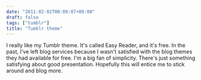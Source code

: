 ```yaml
---
date: "2011-02-02T00:00:07+00:00"
draft: false
tags: ["tumblr"]
title: "Tumblr theme"
---
```



I really like my Tumblr theme. It's called Easy Reader, and it's free. In the past, I've left blog services because I wasn't satisfied with the blog themes they had available for free. I'm a big fan of simplicity. There's just something satisfying about good presentation. Hopefully this will entice me to stick around and blog more.
